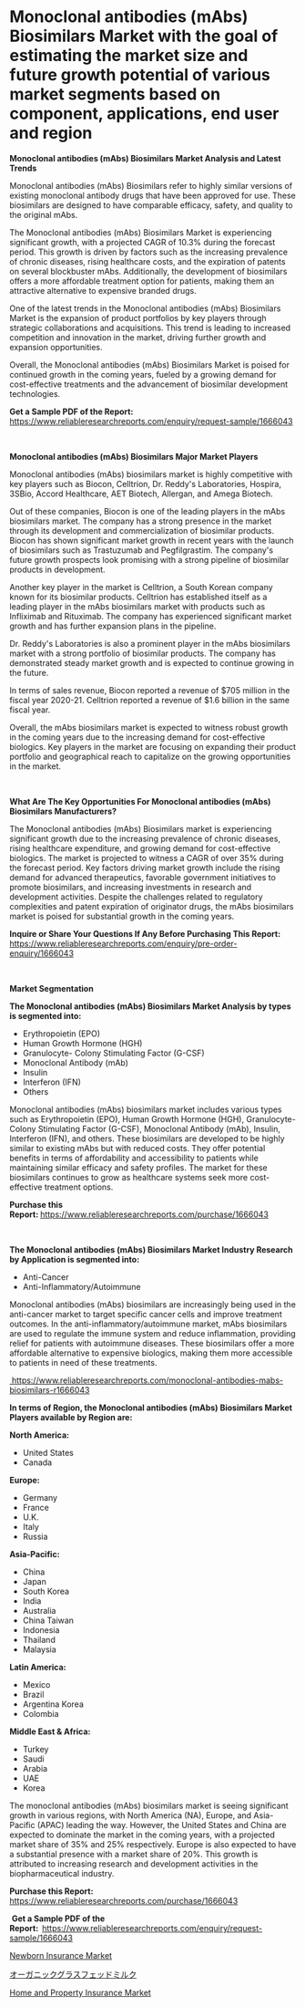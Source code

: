 <p><h1>Monoclonal antibodies (mAbs) Biosimilars Market with the goal of estimating the market size and future growth potential of various market segments based on component, applications, end user and region</h1></p><p><strong>Monoclonal antibodies (mAbs) Biosimilars Market Analysis and Latest Trends</strong></p>
<p><p>Monoclonal antibodies (mAbs) Biosimilars refer to highly similar versions of existing monoclonal antibody drugs that have been approved for use. These biosimilars are designed to have comparable efficacy, safety, and quality to the original mAbs.</p><p>The Monoclonal antibodies (mAbs) Biosimilars Market is experiencing significant growth, with a projected CAGR of 10.3% during the forecast period. This growth is driven by factors such as the increasing prevalence of chronic diseases, rising healthcare costs, and the expiration of patents on several blockbuster mAbs. Additionally, the development of biosimilars offers a more affordable treatment option for patients, making them an attractive alternative to expensive branded drugs.</p><p>One of the latest trends in the Monoclonal antibodies (mAbs) Biosimilars Market is the expansion of product portfolios by key players through strategic collaborations and acquisitions. This trend is leading to increased competition and innovation in the market, driving further growth and expansion opportunities.</p><p>Overall, the Monoclonal antibodies (mAbs) Biosimilars Market is poised for continued growth in the coming years, fueled by a growing demand for cost-effective treatments and the advancement of biosimilar development technologies.</p></p>
<p><strong>Get a Sample PDF of the Report:&nbsp;</strong> <a href="https://www.reliableresearchreports.com/enquiry/request-sample/1666043">https://www.reliableresearchreports.com/enquiry/request-sample/1666043</a></p>
<p>&nbsp;</p>
<p><strong>Monoclonal antibodies (mAbs) Biosimilars Major Market Players</strong></p>
<p><p>Monoclonal antibodies (mAbs) biosimilars market is highly competitive with key players such as Biocon, Celltrion, Dr. Reddy's Laboratories, Hospira, 3SBio, Accord Healthcare, AET Biotech, Allergan, and Amega Biotech. </p><p>Out of these companies, Biocon is one of the leading players in the mAbs biosimilars market. The company has a strong presence in the market through its development and commercialization of biosimilar products. Biocon has shown significant market growth in recent years with the launch of biosimilars such as Trastuzumab and Pegfilgrastim. The company's future growth prospects look promising with a strong pipeline of biosimilar products in development.</p><p>Another key player in the market is Celltrion, a South Korean company known for its biosimilar products. Celltrion has established itself as a leading player in the mAbs biosimilars market with products such as Infliximab and Rituximab. The company has experienced significant market growth and has further expansion plans in the pipeline.</p><p>Dr. Reddy's Laboratories is also a prominent player in the mAbs biosimilars market with a strong portfolio of biosimilar products. The company has demonstrated steady market growth and is expected to continue growing in the future.</p><p>In terms of sales revenue, Biocon reported a revenue of $705 million in the fiscal year 2020-21. Celltrion reported a revenue of $1.6 billion in the same fiscal year.</p><p>Overall, the mAbs biosimilars market is expected to witness robust growth in the coming years due to the increasing demand for cost-effective biologics. Key players in the market are focusing on expanding their product portfolio and geographical reach to capitalize on the growing opportunities in the market.</p></p>
<p>&nbsp;</p>
<p><strong>What Are The Key Opportunities For Monoclonal antibodies (mAbs) Biosimilars Manufacturers?</strong></p>
<p><p>The Monoclonal antibodies (mAbs) Biosimilars market is experiencing significant growth due to the increasing prevalence of chronic diseases, rising healthcare expenditure, and growing demand for cost-effective biologics. The market is projected to witness a CAGR of over 35% during the forecast period. Key factors driving market growth include the rising demand for advanced therapeutics, favorable government initiatives to promote biosimilars, and increasing investments in research and development activities. Despite the challenges related to regulatory complexities and patent expiration of originator drugs, the mAbs biosimilars market is poised for substantial growth in the coming years.</p></p>
<p><strong>Inquire or Share Your Questions If Any Before Purchasing This Report:</strong> <a href="https://www.reliableresearchreports.com/enquiry/pre-order-enquiry/1666043">https://www.reliableresearchreports.com/enquiry/pre-order-enquiry/1666043</a></p>
<p>&nbsp;</p>
<p><strong>Market Segmentation</strong></p>
<p><strong>The Monoclonal antibodies (mAbs) Biosimilars Market Analysis by types is segmented into:</strong></p>
<p><ul><li>Erythropoietin (EPO)</li><li>Human Growth Hormone (HGH)</li><li>Granulocyte- Colony Stimulating Factor (G-CSF)</li><li>Monoclonal Antibody (mAb)</li><li>Insulin</li><li>Interferon (IFN)</li><li>Others</li></ul></p>
<p><p>Monoclonal antibodies (mAbs) biosimilars market includes various types such as Erythropoietin (EPO), Human Growth Hormone (HGH), Granulocyte-Colony Stimulating Factor (G-CSF), Monoclonal Antibody (mAb), Insulin, Interferon (IFN), and others. These biosimilars are developed to be highly similar to existing mAbs but with reduced costs. They offer potential benefits in terms of affordability and accessibility to patients while maintaining similar efficacy and safety profiles. The market for these biosimilars continues to grow as healthcare systems seek more cost-effective treatment options.</p></p>
<p><strong>Purchase this Report:&nbsp;</strong><a href="https://www.reliableresearchreports.com/purchase/1666043">https://www.reliableresearchreports.com/purchase/1666043</a></p>
<p>&nbsp;</p>
<p><strong>The Monoclonal antibodies (mAbs) Biosimilars Market Industry Research by Application is segmented into:</strong></p>
<p><ul><li>Anti-Cancer</li><li>Anti-Inflammatory/Autoimmune</li></ul></p>
<p><p>Monoclonal antibodies (mAbs) biosimilars are increasingly being used in the anti-cancer market to target specific cancer cells and improve treatment outcomes. In the anti-inflammatory/autoimmune market, mAbs biosimilars are used to regulate the immune system and reduce inflammation, providing relief for patients with autoimmune diseases. These biosimilars offer a more affordable alternative to expensive biologics, making them more accessible to patients in need of these treatments.</p></p>
<p><a href="https://www.reliableresearchreports.com/monoclonal-antibodies-mabs-biosimilars-r1666043">&nbsp;https://www.reliableresearchreports.com/monoclonal-antibodies-mabs-biosimilars-r1666043</a></p>
<p><strong>In terms of Region, the Monoclonal antibodies (mAbs) Biosimilars Market Players available by Region are:</strong></p>
<p>
    <p> <strong> North America: </strong>
        <ul>
            <li>United States</li>
            <li>Canada</li>
        </ul>
        </p> 
    <p> <strong> Europe: </strong>
        <ul>
            <li>Germany</li>
            <li>France</li>
            <li>U.K.</li>
            <li>Italy</li>
            <li>Russia</li>
        </ul>
        </p> 
    <p> <strong> Asia-Pacific: </strong>
        <ul>
            <li>China</li>
            <li>Japan</li>
            <li>South Korea</li>
            <li>India</li>
            <li>Australia</li>
            <li>China Taiwan</li>
            <li>Indonesia</li>
            <li>Thailand</li>
            <li>Malaysia</li>
        </ul>
        </p> 
    <p> <strong> Latin America: </strong>
        <ul>
            <li>Mexico</li>
            <li>Brazil</li>
            <li>Argentina Korea</li>
            <li>Colombia</li>
        </ul>
        </p> 
    <p> <strong> Middle East & Africa: </strong>
        <ul>
            <li>Turkey</li>
            <li>Saudi</li>
            <li>Arabia</li>
            <li>UAE</li>
            <li>Korea</li>
        </ul>
    </p>
    </p>
<p><p>The monoclonal antibodies (mAbs) biosimilars market is seeing significant growth in various regions, with North America (NA), Europe, and Asia-Pacific (APAC) leading the way. However, the United States and China are expected to dominate the market in the coming years, with a projected market share of 35% and 25% respectively. Europe is also expected to have a substantial presence with a market share of 20%. This growth is attributed to increasing research and development activities in the biopharmaceutical industry.</p></p>
<p><strong>Purchase this Report: </strong><a href="https://www.reliableresearchreports.com/purchase/1666043">https://www.reliableresearchreports.com/purchase/1666043</a></p>
<p>&nbsp;<strong>Get a Sample PDF of the Report:&nbsp;&nbsp;</strong><a href="https://www.reliableresearchreports.com/enquiry/request-sample/1666043">https://www.reliableresearchreports.com/enquiry/request-sample/1666043</a></p>
<p><strong></strong></p>
<p><p><a href="https://github.com/zkngisync/Market-Research-Report-List-1/blob/main/newborn-insurance-market.md">Newborn Insurance Market</a></p><p><a href="https://github.com/roulaayoub-saad/Market-Research-Report-List-2/blob/main/3150324179057.md">オーガニックグラスフェッドミルク</a></p><p><a href="https://github.com/LitzyGulgowski2023/Market-Research-Report-List-1/blob/main/home-and-property-insurance-market.md">Home and Property Insurance Market</a></p></p>